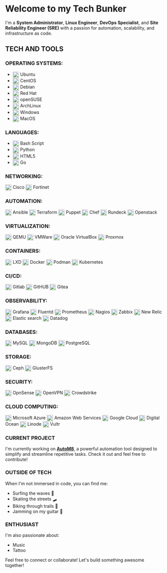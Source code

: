 # Welcome to my Tech Bunker

I'm a **System Administrator**, **Linux Engineer**, **DevOps Specialist**, and **Site Reliability Engineer (SRE)** with a passion for automation, scalability, 
and infrastructure as code.

## TECH AND TOOLS

### **OPERATING SYSTEMS:**

- <img src="https://cdn.jsdelivr.net/gh/selfhst/icons/svg/ubuntu.svg" alt="Ubuntu" width="20" height="20" align="center"> Ubuntu
- <img src="https://cdn.jsdelivr.net/gh/selfhst/icons/svg/linux.svg" alt="CentOS" width="20" height="20" align="center"> CentOS
- <img src="https://cdn.jsdelivr.net/gh/selfhst/icons/svg/debian.svg" alt="Debian" width="20" height="20" align="center"> Debian
- <img src="https://cdn.jsdelivr.net/gh/selfhst/icons/svg/linux.svg" alt="Red Hat" width="20" height="20" align="center"> Red Hat
- <img src="https://cdn.jsdelivr.net/gh/selfhst/icons/svg/opensuse.svg" alt="SuSE" width="20" height="20" align="center"> openSUSE
- <img src="https://cdn.jsdelivr.net/gh/selfhst/icons/svg/arch-linux.svg" alt="ArchLinux" width="20" height="20" align="center"> ArchLinux
- <img src="https://cdn.jsdelivr.net/gh/selfhst/icons/svg/microsoft-windows.svg" alt="Windows" width="20" height="20" align="center"> Windows
- <img src="https://cdn.jsdelivr.net/gh/selfhst/icons/svg/apple-light.svg" alt="MacOS" width="20" height="20" align="center"> MacOS

### **LANGUAGES:**

- <img src="https://cdn.jsdelivr.net/gh/selfhst/icons/svg/nexterm.svg" alt="Bash" width="20" height="20" align="center"> Bash Script
- <img src="https://cdn.jsdelivr.net/gh/selfhst/icons/svg/python.svg" alt="python" width="20" height="20" align="center"> Python
- <img src="https://simpleicons.org/icons/html5.svg" alt="html5" width="20" height="20" align="center"> HTML5
- <img src="https://simpleicons.org/icons/go.svg" alt="golang" width="20" height="20" align="center"> Go

### **NETWORKING:**

<img src="https://cdn.jsdelivr.net/gh/selfhst/icons/svg/cisco.svg" alt="cisco" width="20" height="20" align="center"> Cisco
<img src="https://cdn.jsdelivr.net/gh/selfhst/icons/svg/fortinet.svg" alt="fortinet" width="20" height="20" align="center"> Fortinet

### **AUTOMATION:**

<img src="https://cdn.jsdelivr.net/gh/selfhst/icons/svg/ansible.svg" alt="ansible" width="20" height="20" align="center"> Ansible
<img src="https://cdn.jsdelivr.net/gh/selfhst/icons/svg/terraform.svg" alt="terraform" width="20" height="20" align="center"> Terraform
<img src="https://cdn.jsdelivr.net/gh/selfhst/icons/svg/puppet.svg" alt="puppet" width="20" height="20" align="center"> Puppet
<img src="https://cdn.jsdelivr.net/gh/selfhst/icons/svg/chef.svg" alt="chef" width="20" height="20" align="center"> Chef
<img src="https://cdn.jsdelivr.net/gh/selfhst/icons/svg/rundeck.svg" alt="rundeck" width="20" height="20" align="center"> Rundeck
<img src="https://cdn.jsdelivr.net/gh/selfhst/icons/svg/openstack.svg" alt="openstack" width="20" height="20" align="center"> Openstack

### **VIRTUALIZATION:**

<img src="https://cdn.jsdelivr.net/gh/selfhst/icons/svg/qemu.svg" alt="qemu" width="20" height="20" align="center"> QEMU
<img src="https://cdn.jsdelivr.net/gh/selfhst/icons/svg/vmware.svg" alt="vmware" width="20" height="20" align="center"> VMWare
<img src="https://cdn.jsdelivr.net/gh/selfhst/icons/svg/oracle virtualbox.svg" alt="oracle virtualbox" width="20" height="20" align="center"> Oracle VirtualBox
<img src="https://cdn.jsdelivr.net/gh/selfhst/icons/svg/proxmox.svg" alt="proxmox" width="20" height="20" align="center"> Proxmox

### **CONTAINERS:**

<img src="https://cdn.jsdelivr.net/gh/selfhst/icons/svg/lxd.svg" alt="lxd" width="20" height="20" align="center"> LXD
<img src="https://cdn.jsdelivr.net/gh/selfhst/icons/svg/docker.svg" alt="docker" width="20" height="20" align="center"> Docker
<img src="https://cdn.jsdelivr.net/gh/selfhst/icons/svg/podman.svg" alt="podman" width="20" height="20" align="center"> Podman
<img src="https://cdn.jsdelivr.net/gh/selfhst/icons/svg/kubernetes.svg" alt="kubernetes" width="20" height="20" align="center"> Kubernetes

### **CI/CD:**

<img src="https://cdn.jsdelivr.net/gh/selfhst/icons/svg/gitlab.svg" alt="gitlab" width="20" height="20" align="center"> Gitlab
<img src="https://cdn.jsdelivr.net/gh/selfhst/icons/svg/github.svg" alt="github" width="20" height="20" align="center"> GitHUB
<img src="https://cdn.jsdelivr.net/gh/selfhst/icons/svg/gitea.svg" alt="gitea" width="20" height="20" align="center"> Gitea

### **OBSERVABILITY:**

<img src="https://cdn.jsdelivr.net/gh/selfhst/icons/svg/grafana.svg" alt="grafana" width="20" height="20" align="center"> Grafana
<img src="https://cdn.jsdelivr.net/gh/selfhst/icons/svg/fluentd.svg" alt="fluentd" width="20" height="20" align="center"> Fluentd
<img src="https://cdn.jsdelivr.net/gh/selfhst/icons/svg/prometheus.svg" alt="prometheus" width="20" height="20" align="center"> Prometheus
<img src="https://cdn.jsdelivr.net/gh/selfhst/icons/svg/nagios.svg" alt="nagios" width="20" height="20" align="center"> Nagios
<img src="https://cdn.jsdelivr.net/gh/selfhst/icons/svg/zabbix.svg" alt="zabbix" width="20" height="20" align="center"> Zabbix
<img src="https://cdn.jsdelivr.net/gh/selfhst/icons/svg/new relic.svg" alt="new relic" width="20" height="20" align="center"> New Relic
<img src="https://cdn.jsdelivr.net/gh/selfhst/icons/svg/elastic search.svg" alt="elastic search" width="20" height="20" align="center"> Elastic search
<img src="https://cdn.jsdelivr.net/gh/selfhst/icons/svg/datadog.svg" alt="datadog" width="20" height="20" align="center"> Datadog

### **DATABASES:**

<img src="https://cdn.jsdelivr.net/gh/selfhst/icons/svg/mysql.svg" alt="mysql" width="20" height="20" align="center"> MySQL
<img src="https://cdn.jsdelivr.net/gh/selfhst/icons/svg/mongodb.svg" alt="mongodb" width="20" height="20" align="center"> MongoDB
<img src="https://cdn.jsdelivr.net/gh/selfhst/icons/svg/postgresql.svg" alt="postgresql" width="20" height="20" align="center"> PostgreSQL

### **STORAGE:**

<img src="https://cdn.jsdelivr.net/gh/selfhst/icons/svg/ceph.svg" alt="ceph" width="20" height="20" align="center"> Ceph
<img src="https://cdn.jsdelivr.net/gh/selfhst/icons/svg/glusterfs.svg" alt="glusterfs" width="20" height="20" align="center"> GlusterFS

### **SECURITY:**

<img src="https://cdn.jsdelivr.net/gh/selfhst/icons/svg/opnsense.svg" alt="opnsense" width="20" height="20" align="center"> OpnSense
<img src="https://cdn.jsdelivr.net/gh/selfhst/icons/svg/openvpn.svg" alt="openvpn" width="20" height="20" align="center"> OpenVPN
<img src="https://cdn.jsdelivr.net/gh/selfhst/icons/svg/crowdstrike.svg" alt="crowdstrike" width="20" height="20" align="center"> Crowdstrike

### **CLOUD COMPUTING:**

<img src="https://cdn.jsdelivr.net/gh/selfhst/icons/svg/microsoft-azure.svg" alt="microsoft azure" width="20" height="20" align="center"> Microsoft Azure
<img src="https://cdn.jsdelivr.net/gh/selfhst/icons/svg/amazon web services.svg" alt="amazon web services" width="20" height="20" align="center"> Amazon Web Services
<img src="https://cdn.jsdelivr.net/gh/selfhst/icons/svg/google cloud.svg" alt="google cloud" width="20" height="20" align="center"> Google Cloud
<img src="https://cdn.jsdelivr.net/gh/selfhst/icons/svg/digital ocean.svg" alt="digital ocean" width="20" height="20" align="center"> Digital Ocean
<img src="https://cdn.jsdelivr.net/gh/selfhst/icons/svg/linode.svg" alt="linode" width="20" height="20" align="center"> Linode
<img src="https://cdn.jsdelivr.net/gh/selfhst/icons/svg/vultr.svg" alt="vultr" width="20" height="20" align="center"> Vultr

### CURRENT PROJECT

I'm currently working on [**AutoM8**](https://github.com/mdmjunior/AutoM8), a powerful automation tool designed to simplify and streamline repetitive tasks. Check it out and feel free to contribute!

### OUTSIDE OF TECH

When I'm not immersed in code, you can find me:

- Surfing the waves 🌊
- Skating the streets 🛹
- Biking through trails 🚴
- Jamming on my guitar 🎸

### ENTHUSIAST

I'm also passionate about:

- Music
- Tattoo

Feel free to connect or collaborate! Let's build something awesome together!
